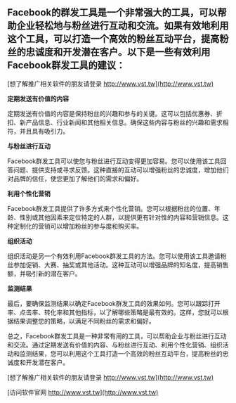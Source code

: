 ## **Facebook的群发工具是一个非常强大的工具，可以帮助企业轻松地与粉丝进行互动和交流。如果有效地利用这个工具，可以打造一个高效的粉丝互动平台，提高粉丝的忠诚度和开发潜在客户。以下是一些有效利用Facebook群发工具的建议：**

[想了解推广相关软件的朋友请登录 http://www.vst.tw](http://www.vst.tw)

**定期发送有价值的内容**

定期发送有价值的内容是保持粉丝的兴趣和参与的关键。这可以包括优惠券、折扣、新产品信息、行业新闻和其他相关信息。确保这些内容与粉丝的兴趣和需求相符，并且具有吸引力。

**与粉丝进行互动**

Facebook群发工具可以使您与粉丝进行互动变得更加容易。您可以使用该工具回答问题、提供支持或寻求反馈。这种直接的互动可以增强粉丝的忠诚度，增加他们对品牌的信任，使您更加了解他们的需求和偏好。

**利用个性化营销**

Facebook群发工具提供了许多方式来个性化营销。您可以根据粉丝的位置、年龄、性别或其他因素来定位特定的人群，以提供更有针对性的内容和营销信息。这种定制化的营销可以增加粉丝的参与度和购买率。

**组织活动**

组织活动是另一个有效利用Facebook群发工具的方法。您可以使用该工具邀请粉丝参加促销、大赛、抽奖或其他活动。这种互动可以增强品牌的知名度，提高销售额，并吸引新的潜在客户。

**监测结果**

最后，要确保监测结果以确定Facebook群发工具的效果如何。您可以跟踪打开率、点击率、转化率和其他指标，以了解哪些策略是最有效的。这样，您就可以根据结果调整您的策略，以满足不同粉丝的需求和偏好。

总之，Facebook群发工具是一种非常有用的工具，可以帮助企业与粉丝进行互动和交流。通过定期发送有价值的内容、与粉丝进行互动、利用个性化营销、组织活动和监测结果，您可以利用这个工具打造一个高效的粉丝互动平台，提高粉丝的忠诚度和开发潜在客户。

[想了解推广相关软件的朋友请登录 http://www.vst.tw](http://www.vst.tw)


[访问软件官网 http://www.vst.tw](http://www.vst.tw)
